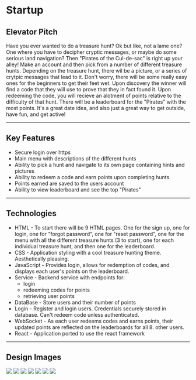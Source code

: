 # Startup

## Elevator Pitch

Have you ever wanted to do a treasure hunt? Ok but like, not a lame one? One where you have to decipher cryptic messages, or maybe do some serious land navigation?
Then "Pirates of the Cul-de-sac" is right up your alley! Make an account and then pick from a number of different treasure hunts. Depending on the treasure hunt, 
there wil be a picture, or a series of crytpic messages that lead to it. Don't worry, there will be some really easy ones for the beginners to get their feet wet. 
Upon discovery the winner will find a code that they will use to prove that they in fact found it. Upon redeeming the code, you will recieve an alotment of points 
relative to the difficulty of that hunt. There will be a leaderboard for the "Pirates" with the most points. It's a great date idea, and also just a great way to 
get outside, have fun, and get active!

---
## Key Features

- Secure login over https
- Main menu with descriptions of the different hunts
- Ability to pick a hunt and navigate to its own page containing hints and pictures
- Ability to redeem a code and earn points upon completing hunts
- Points earned are saved to the users account
- Ability to view leaderboard and see the top "Pirates"

---
## Technologies

- HTML - To start there will be 9 HTML pages. One for the sign up, one for login, one for "forgot password", one for "reset password", one for the menu with all the different treasure hunts (3 to start), one for each individual treasure hunt, and then one for the leaderboard.
- CSS - Application styling with a cool treasure hunting theme. Aesthetically pleasing.
- JavaScript - Provides login, allows for redemption of codes, and displays each user's points on the leaderboard.
- Service - Backend service with endpoints for:
    - login
    - redeeming codes for points
    - retrieving user points
- DataBase - Store users and their number of points
- Login - Register and login users. Credentials securely stored in database. Can't redeem code unless authenticated.
- WebSocket - As each user redeems codes and earns points, their updated points are reflected on the leaderboards for all 8. other users.
- React - Application ported to use the react framework
  
---
## Design Images
![](https://file%2B.vscode-resource.vscode-cdn.net/Users/jacksuorsa/Documents/Homework/CS260/startup/Pics/Screenshot%202023-09-23%20at%201.08.50%20AM.png?version%3D1695453170257)
![](https://file%2B.vscode-resource.vscode-cdn.net/Users/jacksuorsa/Documents/Homework/CS260/startup/Pics/Screenshot%202023-09-23%20at%201.09.14%20AM.png?version%3D1695453223057)
![](https://file%2B.vscode-resource.vscode-cdn.net/Users/jacksuorsa/Documents/Homework/CS260/startup/Pics/Screenshot%202023-09-23%20at%201.11.03%20AM.png?version%3D1695453326148)
![](https://file%2B.vscode-resource.vscode-cdn.net/Users/jacksuorsa/Documents/Homework/CS260/startup/Pics/Screenshot%202023-09-23%20at%201.11.12%20AM.png?version%3D1695453372545)
![](https://file%2B.vscode-resource.vscode-cdn.net/Users/jacksuorsa/Documents/Homework/CS260/startup/Pics/Screenshot%202023-09-23%20at%201.10.12%20AM.png?version%3D1695453269349)
![](https://file%2B.vscode-resource.vscode-cdn.net/Users/jacksuorsa/Documents/Homework/CS260/startup/Pics/Screenshot%202023-09-23%20at%201.10.33%20AM.png?version%3D1695453286889)
![](https://file%2B.vscode-resource.vscode-cdn.net/Users/jacksuorsa/Documents/Homework/CS260/startup/Pics/Screenshot%202023-09-23%20at%201.10.46%20AM.png?version%3D1695453299061)
